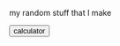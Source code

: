 <html>
  <p>my random stuff that I make</p>
     <a href="https://daleksupreme1.github.io/calculator/"><button>calculator</button></a>
</html>
